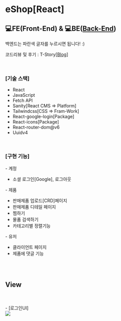 <h1> eShop[React]</h1>

<h2>💻FE(Front-End) & 💻BE(<a href="https://github.com/CodingScript990/eShop/blob/main-back/README.md">Back-End</a>)</h2>
<p>백엔드는 파란색 글자를 누르시면 됩니다! :)</p>
<div>
 <p>코드리뷰 및 후기 : T-Story[<a href="https://code-source.tistory.com/105">Blog</a>]</p>
</div>
<br/>
<h3>[기술 스택]</h3>
<ul>
 <li>React</li>
 <li>JavaScript</li>
 <li>Fetch API</li>
 <li>Sanity[React CMS => Platform]</li>
 <li>Tailwindcss[CSS => Fram-Work]</li>
 <li>React-google-login[Package]</li>
 <li>React-icons[Package]</li>
 <li>React-router-dom@v6</li>
 <li>Uuidv4</li>
</ul>
<br/>
<h3>[구현 기능]</h3>
 - 계정
<ul>
  <li>소셜 로그인[Google], 로그아웃</li>
</ul> 
 - 제품 
 <ul>
  <li>판매제품 업로드[CRD]페이지</li>
  <li>판매제품 디테일 페이지</li>
  <li>찜하기</li>
  <li>물품 검색하기</li>
  <li>카테고리별 정렬기능</li>
</ul>
 - 유저
<ul>
  <li>클라이언트 페이지</li>
  <li>제품에 댓글 기능</li>
</ul>
<br/>
<br/>
<h2>View</h2>
<br/>
<br/>
- [로그인UI]
<br/>
<div style="width: 100%; height: 100%;">
 <img src="https://user-images.githubusercontent.com/70142090/161568990-c0172caa-4861-45d4-b267-fa70683aaabb.png"/>
</div>
<br/>
- [메인UI]
<br/>
<div>
 <img src="https://user-images.githubusercontent.com/70142090/161785988-33980c47-1f36-4b14-8b6e-cea2d97d472c.png" />
</div>
<br/>
- [카테고리UI]
<br/>
<div>
 <img src="https://user-images.githubusercontent.com/70142090/161786360-6949c497-1c61-466d-afa5-a5f29d482982.png" />
</div>
<br/>
- [클라이언트UI]
<br/>
<div>
 <img src="https://user-images.githubusercontent.com/70142090/161786592-1905bec3-3729-4aea-b58d-557d4ea0ef8f.png" />
</div>
<br/>
- [제품 디테일UI]
<br/>
<div>
 <img src="https://user-images.githubusercontent.com/70142090/161787060-d25afc7a-6183-4bce-a314-7094fcf8dac8.png" />
</div>
<br/>
- [댓글UI]
<br/>
<div>
 <img src="https://user-images.githubusercontent.com/70142090/161787090-28d2219a-3050-41c6-bd7e-4e791c5ded48.png" />
</div>
<br/>
- [제품 업로드UI]
<br/>
<div>
 <img src="https://user-images.githubusercontent.com/70142090/161787688-e8d84b28-b2c5-4c0f-a1f2-fd1b4fd8b398.png" />
</div>
